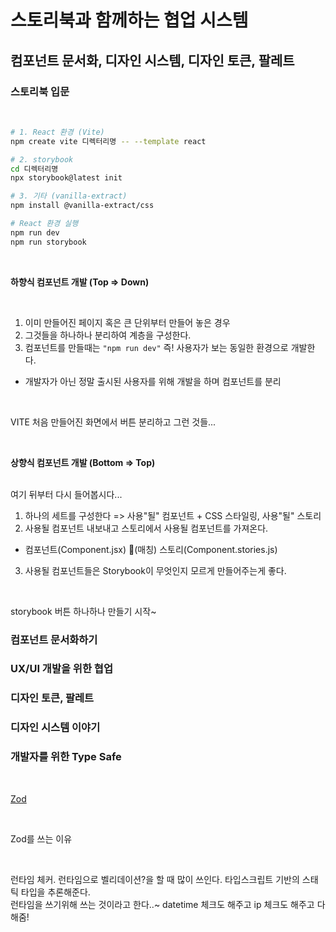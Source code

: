 # 스토리북과 함께하는 협업 시스템

## 컴포넌트 문서화, 디자인 시스템, 디자인 토큰, 팔레트

### 스토리북 입문

<br>

```bash
# 1. React 환경 (Vite)
npm create vite 디렉터리명 -- --template react

# 2. storybook 
cd 디렉터리명
npx storybook@latest init

# 3. 기타 (vanilla-extract)
npm install @vanilla-extract/css

# React 환경 실행
npm run dev
npm run storybook
```

<br>

<b>하향식 컴포넌트 개발 (Top => Down)</b>

<br>

1. 이미 만들어진 페이지 혹은 큰 단위부터 만들어 놓은 경우
2. 그것들을 하나하나 분리하여 계층을 구성한다.
3. 컴포넌트를 만들때는 `"npm run dev"` 즉! 사용자가 보는 동일한 환경으로 개발한다.
  - 개발자가 아닌 정말 출시된 사용자를 위해 개발을 하며 컴포넌트를 분리

<br>

VITE 처음 만들어진 화면에서 버튼 분리하고 그런 것들...   

<br>

<b>상향식 컴포넌트 개발 (Bottom => Top)</b>

<br> 여기 뒤부터 다시 들어봅시다...

1. 하나의 세트를 구성한다 => 사용"될" 컴포넌트 + CSS 스타일링, 사용"될" 스토리
2. 사용될 컴포넌트 내보내고 스토리에서 사용될 컴포넌트를 가져온다.
  - 컴포넌트(Component.jsx) 🩷(매칭) 스토리(Component.stories.js)
3. 사용될 컴포넌트들은 Storybook이 무엇인지 모르게 만들어주는게 좋다.

<br>

storybook 버튼 하나하나 만들기 시작~

### 컴포넌트 문서화하기
### UX/UI 개발을 위한 협업
### 디자인 토큰, 팔레트
### 디자인 시스템 이야기
### 개발자를 위한 Type Safe

<br>

[Zod](https://zod.dev/)

<br>

Zod를 쓰는 이유

<br>

런타임 체커. 런타임으로 벨리데이션?을 할 때 많이 쓰인다.
타입스크립트 기반의 스태틱 타입을 추론해준다.  
런타임을 쓰기위해 쓰는 것이라고 한다..~
datetime 체크도 해주고 ip 체크도 해주고 다 해줌!

<br>
<br>
<br>
<br>
<br>
<br>
<br>
<br>
<br>
<br>
<br>
<br>
<br>
<br>
<br>
<br>
<br>
<br>